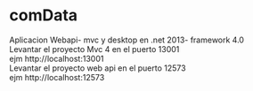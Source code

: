 # comData
Aplicacion Webapi- mvc y desktop en .net 2013- framework 4.0  
Levantar el proyecto Mvc 4 en el puerto 13001  
ejm http://localhost:13001  
Levantar el proyecto web api en el puerto 12573  
ejm http://localhost:12573  

